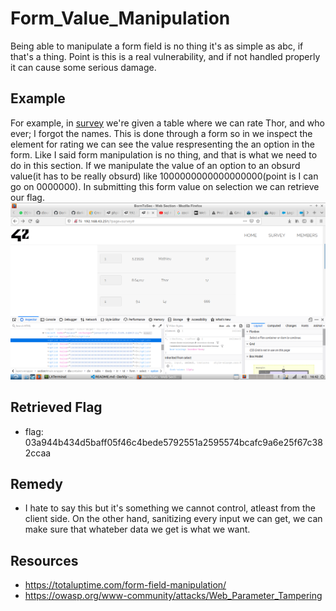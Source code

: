 # Form_Value_Manipulation
Being able to manipulate a form field is no thing it's as simple as abc, if that's a thing. Point is this is a real vulnerability, and if not handled properly it can cause some serious damage.

## Example
For example, in <a href="http://192.168.43.251/index.php?page=survey">survey</a> we're given a table where we can rate Thor, and who ever; I forgot the names. This is done through a form so in we inspect the element for rating we can see the value respresenting the an option in the form. Like I said form manipulation is no thing, and that is what we need to do in this section. If we manipulate the value of an option to an obsurd value(it has to be really obsurd) like 1000000000000000000(point is I can go on 0000000). In submitting this form value on selection we can retrieve our flag.
<img src="https://github.com/PhethulwaziD/Darkly/blob/master/Form_Value_Manipulation/Resources/form.png" />

## Retrieved Flag
* flag: 03a944b434d5baff05f46c4bede5792551a2595574bcafc9a6e25f67c382ccaa

## Remedy
* I hate to say this but it's something we cannot control, atleast from the client side. On the other hand, sanitizing every input we can get, we can make sure that whateber data we get is what we want.

## Resources
* https://totaluptime.com/form-field-manipulation/
* https://owasp.org/www-community/attacks/Web_Parameter_Tampering